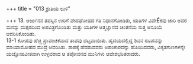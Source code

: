 +++
title = "013 ಶ್ರುತಿಯ ಲುಳಿ"

+++
13. ಅರ್ಜುನನ ತಪಸ್ಸಿನ ಉರಿಗೆ ವೇದಘೋಷದ ಗತಿ ನಿಧಾನಗೊಂಡಿತು, ಯತಿಗಳ ವಿವೇÉಕವು ಜಾರಿ ಅವರ ಮನಸ್ಸು ಮತ್ಸರದಿಂದ ಅಪವಿತ್ರಗೊಂಡಿತು ಮತ್ತು ಯತಿಗಳ ಆತ್ಮಜ್ಞಾನದ ಚಿಂತನೆಯ ಸುತ್ತ ಅಸೂಯೆ ಆವರಿಸಿಕೊಂಡಿತು.  
13-1 ಕೋಪವು ಹೆಚ್ಚಿ ಪ್ರಾಪಂಚಿಕವಾದ ತಾಪವು ದಟ್ಟವಾಯಿತು. ಹೃದಯದಲ್ಲಿದ್ದ ಶಿವನ ರೂಪವನ್ನು ಮಾಯಾಮೋಹದ ಮುದ್ರೆ ಆವರಿಸಿತು. ಶಾಪಕ್ಕೆ ಹೆದರುವವರು ಅಹಂಕಾರವನ್ನು ಹೊಂದಿದವರು, ವಿಕೃತಗುಣಗಳನ್ನೇ ಯಜ್ಞೋಪವೀತವಾಗಿ ಉಳ್ಳವರಾದ ಆ ತಪೋವನದ ಮುನಿಗಳು ಆವೇಶಭರಿತರಾದರು.